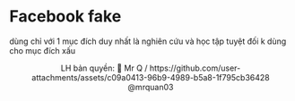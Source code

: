 # <b> Facebook fake </b>
dùng chỉ với 1 mục đích duy nhất là nghiên cứu và học tập tuyệt đối k dùng cho mục đích xấu 
<center> LH bản quyền: 🤙 Mr Q / <image>https://github.com/user-attachments/assets/c09a0413-96b9-4989-b5a8-1f795cb36428
</image>@mrquan03</center>
